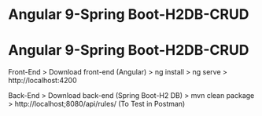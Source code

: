 # Angular 9-Spring Boot-H2DB-CRUD
 Angular 9-Spring Boot-H2DB-CRUD
=================================
Front-End
    > Download front-end (Angular)
    > ng install
    > ng serve
    > http://localhost:4200
    
Back-End
    > Download back-end (Spring Boot-H2 DB)
    > mvn clean package
    > http://localhost;8080/api/rules/ (To Test in Postman)
    
